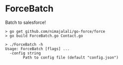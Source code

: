 # ForceBatch

Batch to salesforce!

```
> go get github.com/nimajalali/go-force/force
> go build ForceBatch.go Contact.go
```

```
> ./ForceBatch -h
Usage: ForceBatch [flags] ...
  -config string
    	Path to config file (default "config.json")
```
